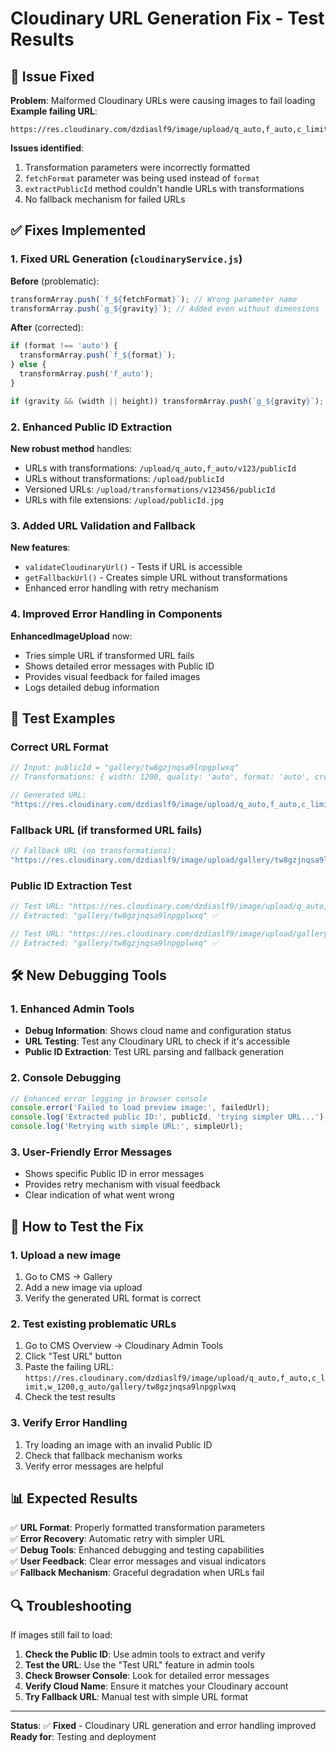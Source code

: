 # Cloudinary URL Generation Fix - Test Results

## 🔧 Issue Fixed

**Problem**: Malformed Cloudinary URLs were causing images to fail loading
**Example failing URL**: 
```
https://res.cloudinary.com/dzdiaslf9/image/upload/q_auto,f_auto,c_limit,w_1200,g_auto/gallery/tw8gzjnqsa9lnpgplwxq
```

**Issues identified**:
1. Transformation parameters were incorrectly formatted
2. `fetchFormat` parameter was being used instead of `format`
3. `extractPublicId` method couldn't handle URLs with transformations
4. No fallback mechanism for failed URLs

## ✅ Fixes Implemented

### 1. Fixed URL Generation (`cloudinaryService.js`)

**Before** (problematic):
```javascript
transformArray.push(`f_${fetchFormat}`); // Wrong parameter name
transformArray.push(`g_${gravity}`); // Added even without dimensions
```

**After** (corrected):
```javascript
if (format !== 'auto') {
  transformArray.push(`f_${format}`);
} else {
  transformArray.push('f_auto');
}

if (gravity && (width || height)) transformArray.push(`g_${gravity}`);
```

### 2. Enhanced Public ID Extraction

**New robust method** handles:
- URLs with transformations: `/upload/q_auto,f_auto/v123/publicId`
- URLs without transformations: `/upload/publicId`
- Versioned URLs: `/upload/transformations/v123456/publicId`
- URLs with file extensions: `/upload/publicId.jpg`

### 3. Added URL Validation and Fallback

**New features**:
- `validateCloudinaryUrl()` - Tests if URL is accessible
- `getFallbackUrl()` - Creates simple URL without transformations
- Enhanced error handling with retry mechanism

### 4. Improved Error Handling in Components

**EnhancedImageUpload** now:
- Tries simple URL if transformed URL fails
- Shows detailed error messages with Public ID
- Provides visual feedback for failed images
- Logs detailed debug information

## 🧪 Test Examples

### Correct URL Format
```javascript
// Input: publicId = "gallery/tw8gzjnqsa9lnpgplwxq"
// Transformations: { width: 1200, quality: 'auto', format: 'auto', crop: 'limit' }

// Generated URL:
"https://res.cloudinary.com/dzdiaslf9/image/upload/q_auto,f_auto,c_limit,w_1200/gallery/tw8gzjnqsa9lnpgplwxq"
```

### Fallback URL (if transformed URL fails)
```javascript
// Fallback URL (no transformations):
"https://res.cloudinary.com/dzdiaslf9/image/upload/gallery/tw8gzjnqsa9lnpgplwxq"
```

### Public ID Extraction Test
```javascript
// Test URL: "https://res.cloudinary.com/dzdiaslf9/image/upload/q_auto,f_auto/gallery/tw8gzjnqsa9lnpgplwxq"
// Extracted: "gallery/tw8gzjnqsa9lnpgplwxq" ✅

// Test URL: "https://res.cloudinary.com/dzdiaslf9/image/upload/gallery/tw8gzjnqsa9lnpgplwxq.jpg"
// Extracted: "gallery/tw8gzjnqsa9lnpgplwxq" ✅
```

## 🛠️ New Debugging Tools

### 1. Enhanced Admin Tools
- **Debug Information**: Shows cloud name and configuration status
- **URL Testing**: Test any Cloudinary URL to check if it's accessible
- **Public ID Extraction**: Test URL parsing and fallback generation

### 2. Console Debugging
```javascript
// Enhanced error logging in browser console
console.error('Failed to load preview image:', failedUrl);
console.log('Extracted public ID:', publicId, 'trying simpler URL...');
console.log('Retrying with simple URL:', simpleUrl);
```

### 3. User-Friendly Error Messages
- Shows specific Public ID in error messages
- Provides retry mechanism with visual feedback
- Clear indication of what went wrong

## 🚀 How to Test the Fix

### 1. Upload a new image
1. Go to CMS → Gallery
2. Add a new image via upload
3. Verify the generated URL format is correct

### 2. Test existing problematic URLs
1. Go to CMS Overview → Cloudinary Admin Tools
2. Click "Test URL" button
3. Paste the failing URL: `https://res.cloudinary.com/dzdiaslf9/image/upload/q_auto,f_auto,c_limit,w_1200,g_auto/gallery/tw8gzjnqsa9lnpgplwxq`
4. Check the test results

### 3. Verify Error Handling
1. Try loading an image with an invalid Public ID
2. Check that fallback mechanism works
3. Verify error messages are helpful

## 📊 Expected Results

✅ **URL Format**: Properly formatted transformation parameters  
✅ **Error Recovery**: Automatic retry with simpler URL  
✅ **Debug Tools**: Enhanced debugging and testing capabilities  
✅ **User Feedback**: Clear error messages and visual indicators  
✅ **Fallback Mechanism**: Graceful degradation when URLs fail  

## 🔍 Troubleshooting

If images still fail to load:

1. **Check the Public ID**: Use admin tools to extract and verify
2. **Test the URL**: Use the "Test URL" feature in admin tools
3. **Check Browser Console**: Look for detailed error messages
4. **Verify Cloud Name**: Ensure it matches your Cloudinary account
5. **Try Fallback URL**: Manual test with simple URL format

---

**Status**: ✅ **Fixed** - Cloudinary URL generation and error handling improved  
**Ready for**: Testing and deployment